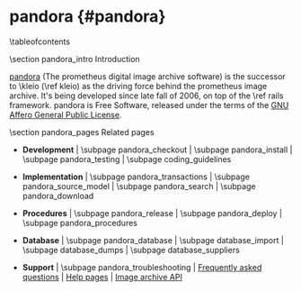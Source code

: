 pandora    {#pandora}
=======

\tableofcontents

\section pandora_intro Introduction

[pandora](http://prometheus.uni-koeln.de/pandora/en/about) (The prometheus
digital image archive software) is the successor to \kleio (\ref kleio) as the
driving force behind the prometheus image archive. It's being developed since
late fall of 2006, on top of the \ref rails framework. pandora is Free
Software, released under the terms of the [GNU Affero General Public License](http://www.gnu.org/licenses/#AGPL).

\section pandora_pages Related pages

- **Development** | \subpage pandora_checkout | \subpage pandora_install | \subpage pandora_testing | \subpage coding_guidelines

- **Implementation** | \subpage pandora_transactions | \subpage pandora_source_model | \subpage pandora_search | \subpage pandora_download

- **Procedures** | \subpage pandora_release | \subpage pandora_deploy | \subpage pandora_procedures

- **Database** | \subpage pandora_database | \subpage database_import | \subpage database_dumps | \subpage database_suppliers

- **Support** | \subpage pandora_troubleshooting | [Frequently asked questions](http://prometheus-bildarchiv.de/en/faq) | [Help pages](http://prometheus.uni-koeln.de/pandora/en/help) | [Image archive API](http://prometheus.uni-koeln.de/pandora/en/api)
